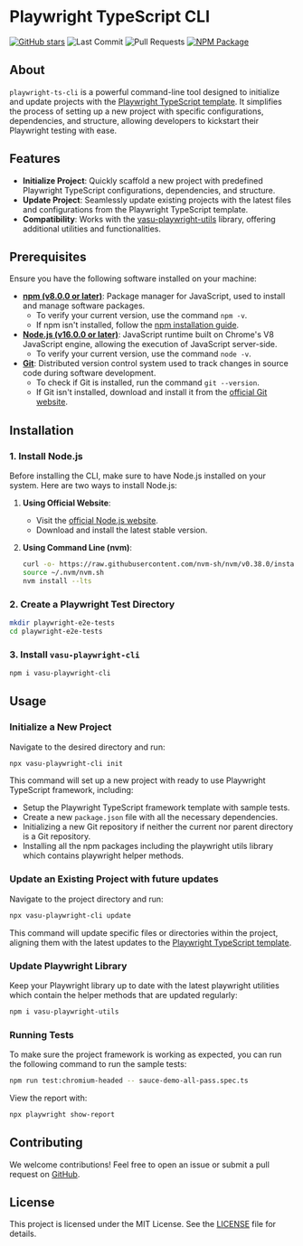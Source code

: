 # Playwright TypeScript CLI

[![GitHub stars](https://img.shields.io/github/stars/vasu31dev/playwright-ts-cli)](https://github.com/vasu31dev/playwright-ts-cli/stargazers)
![Last Commit](https://img.shields.io/github/last-commit/vasu31dev/playwright-ts-cli)
![Pull Requests](https://img.shields.io/github/issues-pr-raw/vasu31dev/playwright-ts-cli)
[![NPM Package](https://img.shields.io/npm/v/vasu-playwright-cli)](https://www.npmjs.com/package/vasu-playwright-cli)

## About

`playwright-ts-cli` is a powerful command-line tool designed to initialize and update projects with the [Playwright TypeScript template](https://github.com/vasu31dev/playwright-ts-template). It simplifies the process of setting up a new project with specific configurations, dependencies, and structure, allowing developers to kickstart their Playwright testing with ease.

## Features

- **Initialize Project**: Quickly scaffold a new project with predefined Playwright TypeScript configurations, dependencies, and structure.
- **Update Project**: Seamlessly update existing projects with the latest files and configurations from the Playwright TypeScript template.
- **Compatibility**: Works with the [vasu-playwright-utils](https://www.npmjs.com/package/vasu-playwright-utils) library, offering additional utilities and functionalities.

## Prerequisites

Ensure you have the following software installed on your machine:

- **[npm (v8.0.0 or later)](https://docs.npmjs.com/cli/v9/configuring-npm)**: Package manager for JavaScript, used to install and manage software packages.
  - To verify your current version, use the command `npm -v`.
  - If npm isn't installed, follow the [npm installation guide](https://docs.npmjs.com/downloading-and-installing-node-js-and-npm).
- **[Node.js (v16.0.0 or later)](https://nodejs.org/en/download)**: JavaScript runtime built on Chrome's V8 JavaScript engine, allowing the execution of JavaScript server-side.
  - To verify your current version, use the command `node -v`.
- **[Git](https://git-scm.com/downloads)**: Distributed version control system used to track changes in source code during software development.
  - To check if Git is installed, run the command `git --version`.
  - If Git isn't installed, download and install it from the [official Git website](https://git-scm.com/downloads).

## Installation

### 1. Install Node.js

Before installing the CLI, make sure to have Node.js installed on your system. Here are two ways to install Node.js:

1. **Using Official Website**:

   - Visit the [official Node.js website](https://nodejs.org/en/download/).
   - Download and install the latest stable version.

2. **Using Command Line (nvm)**:
   ```bash
   curl -o- https://raw.githubusercontent.com/nvm-sh/nvm/v0.38.0/install.sh | bash
   source ~/.nvm/nvm.sh
   nvm install --lts
   ```

### 2. Create a Playwright Test Directory

```bash
mkdir playwright-e2e-tests
cd playwright-e2e-tests
```

### 3. Install `vasu-playwright-cli`

```bash
npm i vasu-playwright-cli
```

## Usage

### Initialize a New Project

Navigate to the desired directory and run:

```bash
npx vasu-playwright-cli init
```

This command will set up a new project with ready to use Playwright TypeScript framework, including:

- Setup the Playwright TypeScript framework template with sample tests.
- Create a new `package.json` file with all the necessary dependencies.
- Initializing a new Git repository if neither the current nor parent directory is a Git repository.
- Installing all the npm packages including the playwright utils library which contains playwright helper methods.

### Update an Existing Project with future updates

Navigate to the project directory and run:

```bash
npx vasu-playwright-cli update
```

This command will update specific files or directories within the project, aligning them with the latest updates to the [Playwright TypeScript template](https://github.com/vasu31dev/playwright-ts-template).

### Update Playwright Library

Keep your Playwright library up to date with the latest playwright utilities which contain the helper methods that are updated regularly:

```bash
npm i vasu-playwright-utils
```

### Running Tests

To make sure the project framework is working as expected, you can run the following command to run the sample tests:

```bash
npm run test:chromium-headed -- sauce-demo-all-pass.spec.ts
```

View the report with:

```bash
npx playwright show-report
```

## Contributing

We welcome contributions! Feel free to open an issue or submit a pull request on [GitHub](https://github.com/vasu31dev/playwright-ts-cli).

## License

This project is licensed under the MIT License. See the [LICENSE](LICENSE) file for details.
